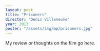 ```yaml
---
layout: post
title: "Prisoners"
director: "Denis Villeneuve"
year: 2013
poster: "/assets/img/mp/prisoners.jpg"
---
```


My review or thoughts on the film go here.
